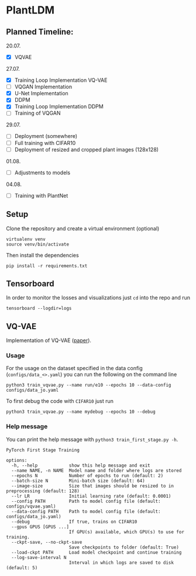 # PlantLDM

## Planned Timeline:
20.07.
- [X] VQVAE

27.07.
- [X] Training Loop Implementation VQ-VAE
- [ ] VQGAN Implementation
- [X] U-Net Implementation
- [X] DDPM
- [X] Training Loop Implementation DDPM
- [ ] Training of VQGAN

29.07.
- [ ] Deployment (somewhere)
- [ ] Full training with CIFAR10
- [ ] Deployment of resized and cropped plant images (128x128)

01.08.
- [ ] Adjustments to models 

04.08.
- [ ] Training with PlantNet


## Setup

Clone the repository and create a virtual environment (optional)

```
virtualenv venv
source venv/bin/activate
```

Then install the dependencies
```
pip install -r requirements.txt
```

## Tensorboard

In order to monitor the losses and visualizations just `cd` into the repo and run
```
tensorboard --logdir=logs
```

## VQ-VAE

Implementation of VQ-VAE ([paper](https://arxiv.org/abs/1711.00937v2)).

### Usage

For the usage on the dataset specified in the data config (`configs/data_<>.yaml`) you can run the following on the
command line

```
python3 train_vqvae.py --name run/e10 --epochs 10 --data-config configs/data_jo.yaml
```

To first debug the code with `CIFAR10` just run

```
python3 train_vqvae.py --name mydebug --epochs 10 --debug
```


### Help message

You can print the help message with `python3 train_first_stage.py -h`.

```
PyTorch First Stage Training

options:
  -h, --help            show this help message and exit
  --name NAME, -n NAME  Model name and folder where logs are stored
  --epochs N            Number of epochs to run (default: 2)
  --batch-size N        Mini-batch size (default: 64)
  --image-size          Size that images should be resized to in preprocessing (default: 128)
  --lr LR               Initial learning rate (default: 0.0001)
  --config PATH         Path to model config file (default: configs/vqvae.yaml)
  --data-config PATH    Path to model config file (default: configs/data_jo.yaml)
  --debug               If true, trains on CIFAR10
  --gpus GPUS [GPUS ...]
                        If GPU(s) available, which GPU(s) to use for training.
  --ckpt-save, --no-ckpt-save
                        Save checkpoints to folder (default: True)
  --load-ckpt PATH      Load model checkpoint and continue training
  --log-save-interval N
                        Interval in which logs are saved to disk (default: 5)
```
